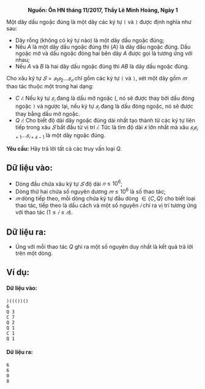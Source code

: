 **<center>Nguồn: Ôn HN tháng 11/2017, Thầy Lê Minh Hoàng, Ngày 1</center>**

Một dãy dấu ngoặc đúng là một dãy các ký tự `(` và `)` được định nghĩa như sau:
- Dãy rỗng (không có ký tự nào) là một dãy dấu ngoặc đúng;
- Nếu $A$ là một dãy dấu ngoặc đúng thì $(A)$ là dãy dấu ngoặc đúng. Dấu ngoặc mở và dấu ngoặc đóng hai bên 
dãy $A$ được gọi là tương ứng với nhau;
- Nếu $A$ và $B$ là hai dãy dấu ngoặc đúng thì $AB$ là dãy dấu ngoặc đúng.

Cho xâu ký tự $𝑆 = 𝑠_1𝑠_2 … 𝑠_𝑛$ chỉ gồm các ký tự `(` và `)`, xét một dãy gồm $𝑚$ thao tác thuộc một trong hai dạng:
- $C\ 𝑖:$ Nếu ký tự $𝑠_𝑖$ đang là dấu mở ngoặc (, nó sẽ được thay bởi dấu đóng ngoặc `)` và ngược lại, nếu ký tự $𝑠_𝑖$ 
đang là dấu đóng ngoặc, nó sẽ được thay bằng dấu mở ngoặc.
- $Q\ 𝑖:$ Cho biết độ dài dãy ngoặc đúng dài nhất tạo thành từ các ký tự liên tiếp trong xâu $𝑆$ bắt đầu từ vị trí $𝑖$. Tức 
là tìm độ dài $𝑘$ lớn nhất mà xâu $𝑠_𝑖𝑠_{𝑖+1} … 𝑠_{𝑖+𝑘−1}$ là một dãy ngoặc đúng.

**Yêu cầu:** Hãy trả lời tất cả các truy vấn loại $Q$.

## Dữ liệu vào:
- Dòng đầu chứa xâu ký tự $𝑆$ độ dài $𝑛 ≤ 10^6$;
- Dòng thứ hai chứa số nguyên dương $𝑚 ≤ 10^6$ là số thao tác;
 - $𝑚$ dòng tiếp theo, mỗi dòng chứa ký tự đầu dòng $∈ \{C,Q\}$ cho biết loại thao tác, tiếp theo là dấu cách và một số 
nguyên $𝑖$ chỉ ra vị trí tương ứng với thao tác $(1 ≤ 𝑖 ≤ 𝑛)$.

## Dữ liệu ra:
- Úng với mỗi thao tác $Q$ ghi ra một số nguyên duy nhất là kết quả trả lời trên một dòng.

## Ví dụ:
#### Dữ liệu vào:
```
)((())()
6
Q 3
C 7
Q 2
Q 1
C 1
Q 1
```

#### Dữ liệu ra:
```
6
6
0
8
```